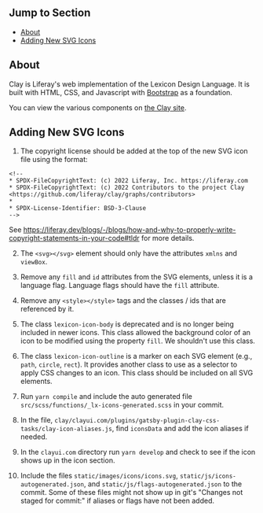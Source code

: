 ## Jump to Section

- [About](#about)
- [Adding New SVG Icons](#adding-new-svg-icons)

## About

Clay is Liferay's web implementation of the Lexicon Design Language. It is built with HTML, CSS, and Javascript with [Bootstrap](https://getbootstrap.com/docs/4.1/getting-started/introduction/) as a foundation.

You can view the various components on [the Clay site](http://clayui.com).

## Adding New SVG Icons

1) The copyright license should be added at the top of the new SVG icon file using the format:

```
<!--
* SPDX-FileCopyrightText: (c) 2022 Liferay, Inc. https://liferay.com
* SPDX-FileCopyrightText: (c) 2022 Contributors to the project Clay <https://github.com/liferay/clay/graphs/contributors>
*
* SPDX-License-Identifier: BSD-3-Clause
-->
```

See https://liferay.dev/blogs/-/blogs/how-and-why-to-properly-write-copyright-statements-in-your-code#tldr for more details.

2) The `<svg></svg>` element should only have the attributes `xmlns` and `viewBox`.

3) Remove any `fill` and `id` attributes from the SVG elements, unless it is a language flag. Language flags should have the `fill` attribute.

4) Remove any `<style></style>` tags and the classes / ids that are referenced by it.

5) The class `lexicon-icon-body` is deprecated and is no longer being included in newer icons. This class allowed the background color of an icon to be modified using the property `fill`. We shouldn't use this class.

6) The class `lexicon-icon-outline` is a marker on each SVG element (e.g., `path`, `circle`, `rect`). It provides another class to use as a selector to apply CSS changes to an icon. This class should be included on all SVG elements.

7) Run `yarn compile` and include the auto generated file `src/scss/functions/_lx-icons-generated.scss` in your commit.

8) In the file, `clay/clayui.com/plugins/gatsby-plugin-clay-css-tasks/clay-icon-aliases.js`, find `iconsData` and add the icon aliases if needed.

9) In the `clayui.com` directory run `yarn develop` and check to see if the icon shows up in the icon section.

10) Include the files `static/images/icons/icons.svg`, `static/js/icons-autogenerated.json`, and `static/js/flags-autogenerated.json` to the commit. Some of these files might not show up in git's "Changes not staged for commit:" if aliases or flags have not been added.
